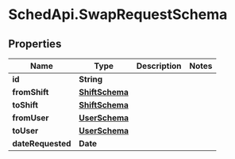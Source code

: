 # SchedApi.SwapRequestSchema

## Properties

Name | Type | Description | Notes
------------ | ------------- | ------------- | -------------
**id** | **String** |  | 
**fromShift** | [**ShiftSchema**](ShiftSchema.md) |  | 
**toShift** | [**ShiftSchema**](ShiftSchema.md) |  | 
**fromUser** | [**UserSchema**](UserSchema.md) |  | 
**toUser** | [**UserSchema**](UserSchema.md) |  | 
**dateRequested** | **Date** |  | 


